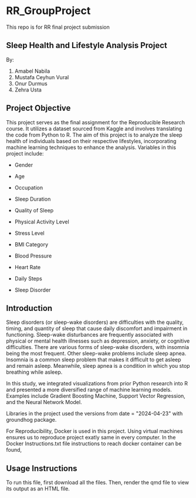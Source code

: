 # RR_GroupProject

This repo is for RR final project submission

## Sleep Health and Lifestyle Analysis Project

By:

1.  Amabel Nabila 
2.  Mustafa Ceyhun Vural 
3.  Onur Durmus 
4.  Zehra Usta 

## Project Objective

This project serves as the final assignment for the Reproducible Research course. It utilizes a dataset sourced from Kaggle and involves translating the code from Python to R. The aim of this project is to analyze the sleep health of individuals based on their respective lifestyles, incorporating machine learning techniques to enhance the analysis. Variables in this project include:

-   Gender

-   Age

-   Occupation

-   Sleep Duration

-   Quality of Sleep

-   Physical Activity Level

-   Stress Level

-   BMI Category

-   Blood Pressure

-   Heart Rate

-   Daily Steps

-   Sleep Disorder

## Introduction

Sleep disorders (or sleep-wake disorders) are difficulties with the quality, timing, and quantity of sleep that cause daily discomfort and impairment in functioning. Sleep-wake disturbances are frequently associated with physical or mental health illnesses such as depression, anxiety, or cognitive difficulties. There are various forms of sleep-wake disorders, with insomnia being the most frequent. Other sleep-wake problems include sleep apnea. Insomnia is a common sleep problem that makes it difficult to get asleep and remain asleep. Meanwhile, sleep apnea is a condition in which you stop breathing while asleep. 

In this study, we integrated visualizations from prior Python research into R and presented a more diversified range of machine learning models. Examples include Gradient Boosting Machine, Support Vector Regression, and the Neural Network Model. 

Libraries in the project used the versions from date = "2024-04-23" with groundhog package.

For Reproducibility, Docker is used in this project. Using virtual machines ensures us to reproduce project exatly same in every computer. In the Docker Instructions.txt file instructions to reach docker container can be found,

## Usage Instructions

To run this file, first download all the files. Then, render the qmd file to view its output as an HTML file. 
